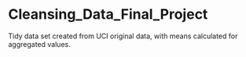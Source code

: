 # Cleansing_Data_Final_Project
Tidy data set created from UCI original data, with means calculated for aggregated values.
